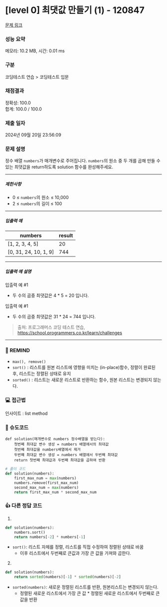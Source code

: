 # [level 0] 최댓값 만들기 (1) - 120847 

[문제 링크](https://school.programmers.co.kr/learn/courses/30/lessons/120847) 

### 성능 요약

메모리: 10.2 MB, 시간: 0.01 ms

### 구분

코딩테스트 연습 > 코딩테스트 입문

### 채점결과

정확성: 100.0<br/>합계: 100.0 / 100.0

### 제출 일자

2024년 09월 20일 23:56:09

### 문제 설명

<p>정수 배열 <code>numbers</code>가 매개변수로 주어집니다. <code>numbers</code>의 원소 중 두 개를 곱해 만들 수 있는 최댓값을 return하도록 solution 함수를 완성해주세요.</p>

<hr>

<h5>제한사항</h5>

<ul>
<li>0 ≤ <code>numbers</code>의 원소 ≤ 10,000</li>
<li>2 ≤ <code>numbers</code>의 길이 ≤ 100</li>
</ul>

<hr>

<h5>입출력 예</h5>
<table class="table">
        <thead><tr>
<th>numbers</th>
<th>result</th>
</tr>
</thead>
        <tbody><tr>
<td>[1, 2, 3, 4, 5]</td>
<td>20</td>
</tr>
<tr>
<td>[0, 31, 24, 10, 1, 9]</td>
<td>744</td>
</tr>
</tbody>
      </table>
<hr>

<h5>입출력 예 설명</h5>

<p>입출력 예 #1</p>

<ul>
<li>두 수의 곱중 최댓값은 4 * 5 = 20 입니다.</li>
</ul>

<p>입출력 예 #1</p>

<ul>
<li>두 수의 곱중 최댓값은 31 * 24 = 744 입니다.</li>
</ul>


> 출처: 프로그래머스 코딩 테스트 연습, https://school.programmers.co.kr/learn/challenges
---
### 🤔 REMIND
- `max(), remove()`
- `sort()` : 리스트를 원본 리스트에 영향을 미치는 (in-place)함수, 정렬이 완료된 후, 리스트는 정렬된 상태로 유지
- `sorted()` : 리스트는 새로운 리스트로 반환하는 함수, 원본 리스트는 변경되지 않는다.

### 💻 접근법
인사이트 : list method

### 📝 슈도코드
```
def solution(매개변수로 numbers 정수배열을 받는다):
    첫번째 최대값 변수 생성 = numbers 배열에서의 최대값
    첫번쨰 최대값을 numbers배열에서 제거
    두번쨰 최대값 변수 생성 = numbers 배열에서 두번째 최대값
    return 첫번째 최대값과 두번째 최대값을 곱하여 반환
```
```python
# 풀이 코드
def solution(numbers):
    first_max_num = max(numbers)
    numbers.remove(first_max_num)
    second_max_num = max(numbers)
    return first_max_num * second_max_num
```

### 👍 다른 정답 코드
1.
```python
def solution(numbers):
    numbers.sort()
    return numbers[-2] * numbers[-1]
```
- `sort()`: 리스트 자체를 정렬, 리스트를 직접 수정하여 정렬된 상태로 바꿈
    - 이후 리스트에서 두번째로 큰값과 가장 큰 값을 가져와 곱한다.

2.
```python
def solution(numbers):
    return sorted(numbers)[-1] * sorted(numbers)[-2]
```
- `sorted(numbers)`: 새로운 정렬된 리스트를 반환, 원본리스트는 변경되지 않는다.
    - 정렬된 새로운 리스트에서 가장 큰 값 * 정렬된 새로운 리스트에서 두번째로 큰 값을 반환
